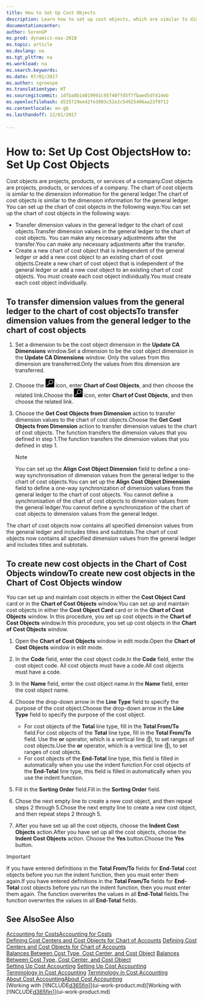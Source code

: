 ```yaml
---
title: How to Set Up Cost Objects
description: Learn how to set up cost objects, which are similar to dimensions for the general ledger.
documentationcenter: 
author: SorenGP
ms.prod: dynamics-nav-2018
ms.topic: article
ms.devlang: na
ms.tgt_pltfrm: na
ms.workload: na
ms.search.keywords: 
ms.date: 07/01/2017
ms.author: sgroespe
ms.translationtype: HT
ms.sourcegitcommit: 1dfba8b14019991c95f40ffd5f7fbaed5df414eb
ms.openlocfilehash: d525729ee42fe3803c52e2c54925496aa23f9712
ms.contentlocale: en-gb
ms.lasthandoff: 12/01/2017

---
```

# <a name="how-to-set-up-cost-objects"></a><span data-ttu-id="b669a-103">How to: Set Up Cost Objects</span><span class="sxs-lookup"><span data-stu-id="b669a-103">How to: Set Up Cost Objects</span></span>
<span data-ttu-id="b669a-104">Cost objects are projects, products, or services of a company.</span><span class="sxs-lookup"><span data-stu-id="b669a-104">Cost objects are projects, products, or services of a company.</span></span> <span data-ttu-id="b669a-105">The chart of cost objects is similar to the dimension information for the general ledger.</span><span class="sxs-lookup"><span data-stu-id="b669a-105">The chart of cost objects is similar to the dimension information for the general ledger.</span></span> <span data-ttu-id="b669a-106">You can set up the chart of cost objects in the following ways:</span><span class="sxs-lookup"><span data-stu-id="b669a-106">You can set up the chart of cost objects in the following ways:</span></span>  

* <span data-ttu-id="b669a-107">Transfer dimension values in the general ledger to the chart of cost objects.</span><span class="sxs-lookup"><span data-stu-id="b669a-107">Transfer dimension values in the general ledger to the chart of cost objects.</span></span> <span data-ttu-id="b669a-108">You can make any necessary adjustments after the transfer.</span><span class="sxs-lookup"><span data-stu-id="b669a-108">You can make any necessary adjustments after the transfer.</span></span>  
* <span data-ttu-id="b669a-109">Create a new chart of cost object that is independent of the general ledger or add a new cost object to an existing chart of cost objects.</span><span class="sxs-lookup"><span data-stu-id="b669a-109">Create a new chart of cost object that is independent of the general ledger or add a new cost object to an existing chart of cost objects.</span></span> <span data-ttu-id="b669a-110">You must create each cost object individually.</span><span class="sxs-lookup"><span data-stu-id="b669a-110">You must create each cost object individually.</span></span>  

## <a name="to-transfer-dimension-values-from-the-general-ledger-to-the-chart-of-cost-objects"></a><span data-ttu-id="b669a-111">To transfer dimension values from the general ledger to the chart of cost objects</span><span class="sxs-lookup"><span data-stu-id="b669a-111">To transfer dimension values from the general ledger to the chart of cost objects</span></span>  
1.  <span data-ttu-id="b669a-112">Set a dimension to be the cost object dimension in the **Update CA Dimensions** window.</span><span class="sxs-lookup"><span data-stu-id="b669a-112">Set a dimension to be the cost object dimension in the **Update CA Dimensions** window.</span></span> <span data-ttu-id="b669a-113">Only the values from this dimension are transferred.</span><span class="sxs-lookup"><span data-stu-id="b669a-113">Only the values from this dimension are transferred.</span></span>  
2.  <span data-ttu-id="b669a-114">Choose the ![Search for Page or Report](media/ui-search/search_small.png "Search for Page or Report icon") icon, enter **Chart of Cost Objects**, and then choose the related link.</span><span class="sxs-lookup"><span data-stu-id="b669a-114">Choose the ![Search for Page or Report](media/ui-search/search_small.png "Search for Page or Report icon") icon, enter **Chart of Cost Objects**, and then choose the related link.</span></span>  
3.  <span data-ttu-id="b669a-115">Choose the **Get Cost Objects from Dimension** action to transfer dimension values to the chart of cost objects.</span><span class="sxs-lookup"><span data-stu-id="b669a-115">Choose the **Get Cost Objects from Dimension** action to transfer dimension values to the chart of cost objects.</span></span> <span data-ttu-id="b669a-116">The function transfers the dimension values that you defined in step 1.</span><span class="sxs-lookup"><span data-stu-id="b669a-116">The function transfers the dimension values that you defined in step 1.</span></span>  

    > [!NOTE]  
    >  <span data-ttu-id="b669a-117">You can set up the **Align Cost Object Dimension**  field to define a one-way synchronisation of dimension values from the general ledger to the chart of cost objects.</span><span class="sxs-lookup"><span data-stu-id="b669a-117">You can set up the **Align Cost Object Dimension**  field to define a one-way synchronization of dimension values from the general ledger to the chart of cost objects.</span></span> <span data-ttu-id="b669a-118">You cannot define a synchronisation of the chart of cost objects to dimension values from the general ledger.</span><span class="sxs-lookup"><span data-stu-id="b669a-118">You cannot define a synchronization of the chart of cost objects to dimension values from the general ledger.</span></span>  

<span data-ttu-id="b669a-119">The chart of cost objects now contains all specified dimension values from the general ledger and includes titles and subtotals.</span><span class="sxs-lookup"><span data-stu-id="b669a-119">The chart of cost objects now contains all specified dimension values from the general ledger and includes titles and subtotals.</span></span>  

## <a name="to-create-new-cost-objects-in-the-chart-of-cost-objects-window"></a><span data-ttu-id="b669a-120">To create new cost objects in the Chart of Cost Objects window</span><span class="sxs-lookup"><span data-stu-id="b669a-120">To create new cost objects in the Chart of Cost Objects window</span></span>  
<span data-ttu-id="b669a-121">You can set up and maintain cost objects in either the **Cost Object Card** card or in the **Chart of Cost Objects** window.</span><span class="sxs-lookup"><span data-stu-id="b669a-121">You can set up and maintain cost objects in either the **Cost Object Card** card or in the **Chart of Cost Objects** window.</span></span> <span data-ttu-id="b669a-122">In this procedure, you set up cost objects in the **Chart of Cost Objects** window.</span><span class="sxs-lookup"><span data-stu-id="b669a-122">In this procedure, you set up cost objects in the **Chart of Cost Objects** window.</span></span>  

1.  <span data-ttu-id="b669a-123">Open the **Chart of Cost Objects** window in edit mode.</span><span class="sxs-lookup"><span data-stu-id="b669a-123">Open the **Chart of Cost Objects** window in edit mode.</span></span>  
2.  <span data-ttu-id="b669a-124">In the **Code** field, enter the cost object code.</span><span class="sxs-lookup"><span data-stu-id="b669a-124">In the **Code** field, enter the cost object code.</span></span> <span data-ttu-id="b669a-125">All cost objects must have a code.</span><span class="sxs-lookup"><span data-stu-id="b669a-125">All cost objects must have a code.</span></span>  
3.  <span data-ttu-id="b669a-126">In the **Name** field, enter the cost object name.</span><span class="sxs-lookup"><span data-stu-id="b669a-126">In the **Name** field, enter the cost object name.</span></span>  
4.  <span data-ttu-id="b669a-127">Choose the drop-down arrow in the **Line Type** field to specify the purpose of the cost object.</span><span class="sxs-lookup"><span data-stu-id="b669a-127">Choose the drop-down arrow in the **Line Type** field to specify the purpose of the cost object.</span></span>  

    * <span data-ttu-id="b669a-128">For cost objects of the **Total** line type, fill in the **Total From/To** field.</span><span class="sxs-lookup"><span data-stu-id="b669a-128">For cost objects of the **Total** line type, fill in the **Total From/To** field.</span></span> <span data-ttu-id="b669a-129">Use the **or** operator, which is a vertical line (**&#124;**), to set ranges of cost objects.</span><span class="sxs-lookup"><span data-stu-id="b669a-129">Use the **or** operator, which is a vertical line (**&#124;**), to set ranges of cost objects.</span></span>  
    * <span data-ttu-id="b669a-130">For cost objects of the **End-Total** line type, this field is filled in automatically when you use  the indent function.</span><span class="sxs-lookup"><span data-stu-id="b669a-130">For cost objects of the **End-Total** line type, this field is filled in automatically when you use  the indent function.</span></span>  
5.  <span data-ttu-id="b669a-131">Fill in the **Sorting Order** field.</span><span class="sxs-lookup"><span data-stu-id="b669a-131">Fill in the **Sorting Order** field.</span></span>  
6.  <span data-ttu-id="b669a-132">Chose the next empty line to create a new cost object, and then repeat steps 2 through 5.</span><span class="sxs-lookup"><span data-stu-id="b669a-132">Chose the next empty line to create a new cost object, and then repeat steps 2 through 5.</span></span>  
7.  <span data-ttu-id="b669a-133">After you have set up all the cost objects, choose the **Indent Cost Objects** action.</span><span class="sxs-lookup"><span data-stu-id="b669a-133">After you have set up all the cost objects, choose the **Indent Cost Objects** action.</span></span> <span data-ttu-id="b669a-134">Choose the **Yes** button.</span><span class="sxs-lookup"><span data-stu-id="b669a-134">Choose the **Yes** button.</span></span>  

> [!IMPORTANT]  
>  <span data-ttu-id="b669a-135">If you have entered definitions in the **Total From/To** fields for **End-Total** cost objects before you run the indent function, then you must enter them again.</span><span class="sxs-lookup"><span data-stu-id="b669a-135">If you have entered definitions in the **Total From/To** fields for **End-Total** cost objects before you run the indent function, then you must enter them again.</span></span> <span data-ttu-id="b669a-136">The function overwrites the values in all **End-Total** fields.</span><span class="sxs-lookup"><span data-stu-id="b669a-136">The function overwrites the values in all **End-Total** fields.</span></span>  

## <a name="see-also"></a><span data-ttu-id="b669a-137">See Also</span><span class="sxs-lookup"><span data-stu-id="b669a-137">See Also</span></span>  
[<span data-ttu-id="b669a-138">Accounting for Costs</span><span class="sxs-lookup"><span data-stu-id="b669a-138">Accounting for Costs</span></span>](finance-manage-cost-accounting.md)  
<span data-ttu-id="b669a-139">[Defining Cost Centers and Cost Objects for Chart of Accounts](finance-defining-cost-centers-and-cost-objects-for-chart-of-accounts.md) </span><span class="sxs-lookup"><span data-stu-id="b669a-139">[Defining Cost Centers and Cost Objects for Chart of Accounts](finance-defining-cost-centers-and-cost-objects-for-chart-of-accounts.md) </span></span>  
<span data-ttu-id="b669a-140">[Balances Between Cost Type, Cost Center, and Cost Object](finance-balances-between-cost-type-cost-center-and-cost-object.md) </span><span class="sxs-lookup"><span data-stu-id="b669a-140">[Balances Between Cost Type, Cost Center, and Cost Object](finance-balances-between-cost-type-cost-center-and-cost-object.md) </span></span>  
<span data-ttu-id="b669a-141">[Setting Up Cost Accounting](finance-set-up-cost-accounting.md) </span><span class="sxs-lookup"><span data-stu-id="b669a-141">[Setting Up Cost Accounting](finance-set-up-cost-accounting.md) </span></span>  
<span data-ttu-id="b669a-142">[Terminology in Cost Accounting](finance-terminology-in-cost-accounting.md) </span><span class="sxs-lookup"><span data-stu-id="b669a-142">[Terminology in Cost Accounting](finance-terminology-in-cost-accounting.md) </span></span>  
[<span data-ttu-id="b669a-143">About Cost Accounting</span><span class="sxs-lookup"><span data-stu-id="b669a-143">About Cost Accounting</span></span>](finance-about-cost-accounting.md)  
<span data-ttu-id="b669a-144">[Working with [!INCLUDE[d365fin](includes/d365fin_md.md)]](ui-work-product.md)</span><span class="sxs-lookup"><span data-stu-id="b669a-144">[Working with [!INCLUDE[d365fin](includes/d365fin_md.md)]](ui-work-product.md)</span></span>

